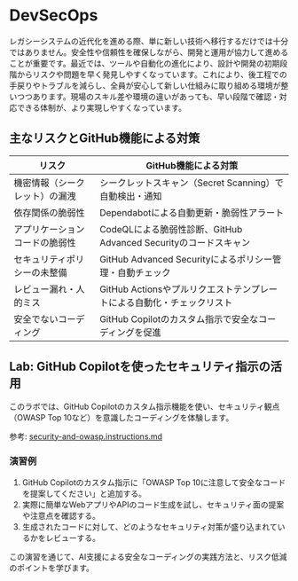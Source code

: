 # DevSecOps

レガシーシステムの近代化を進める際、単に新しい技術へ移行するだけでは十分ではありません。安全性や信頼性を確保しながら、開発と運用が協力して進めることが重要です。最近では、ツールや自動化の進化により、設計や開発の初期段階からリスクや問題を早く発見しやすくなっています。これにより、後工程での手戻りやトラブルを減らし、全員が安心して新しい仕組みに取り組める環境が整いつつあります。現場のスキル差や環境の違いがあっても、早い段階で確認・対応できる体制が、より実現しやすくなっています。

## 主なリスクとGitHub機能による対策

| リスク | GitHub機能による対策 |
|--------|----------------------|
| 機密情報（シークレット）の漏洩 | シークレットスキャン（Secret Scanning）で自動検出・通知 |
| 依存関係の脆弱性 | Dependabotによる自動更新・脆弱性アラート |
| アプリケーションコードの脆弱性 | CodeQLによる脆弱性診断、GitHub Advanced Securityのコードスキャン |
| セキュリティポリシーの未整備 | GitHub Advanced Securityによるポリシー管理・自動チェック |
| レビュー漏れ・人的ミス | GitHub Actionsやプルリクエストテンプレートによる自動化・チェックリスト |
| 安全でないコーディング | GitHub Copilotのカスタム指示で安全なコーディングを促進 |

## Lab: GitHub Copilotを使ったセキュリティ指示の活用

このラボでは、GitHub Copilotのカスタム指示機能を使い、セキュリティ観点（OWASP Top 10など）を意識したコーディングを体験します。

参考: [security-and-owasp.instructions.md](https://github.com/github/awesome-copilot/blob/main/instructions/security-and-owasp.instructions.md)

### 演習例
1. GitHub Copilotのカスタム指示に「OWASP Top 10に注意して安全なコードを提案してください」と追加する。
2. 実際に簡単なWebアプリやAPIのコード生成を試し、セキュリティ面の提案や注意点を確認する。
3. 生成されたコードに対して、どのようなセキュリティ対策が盛り込まれているかをレビューする。

この演習を通じて、AI支援による安全なコーディングの実践方法と、リスク低減のポイントを学びます。


